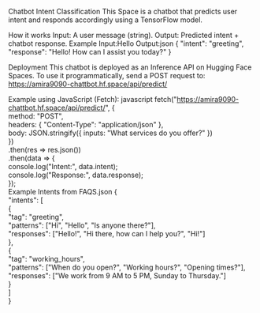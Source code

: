 Chatbot Intent Classification
This Space is a chatbot that predicts user intent and responds accordingly using a TensorFlow model.

How it works
Input: A user message (string).
Output: Predicted intent + chatbot response.
Example
Input:Hello Output:json { "intent": "greeting", "response": "Hello! How can I assist you today?" }

Deployment
This chatbot is deployed as an Inference API on Hugging Face Spaces. To use it programmatically, send a POST request to: https://amira9090-chattbot.hf.space/api/predict/

Example using JavaScript (Fetch): javascript
    fetch("https://amira9090-chattbot.hf.space/api/predict/", {  
    method: "POST",  
    headers: { "Content-Type": "application/json" },  
    body: JSON.stringify({ inputs: "What services do you offer?" })  
    })  
    .then(res => res.json())  
    .then(data => {  
    console.log("Intent:", data.intent);  
    console.log("Response:", data.response);  
    });  
Example Intents from FAQS.json
    {  
    "intents": [  
        {  
        "tag": "greeting",  
        "patterns": ["Hi", "Hello", "Is anyone there?"],  
        "responses": ["Hello!", "Hi there, how can I help you?", "Hi!"]  
        },  
        {  
        "tag": "working_hours",  
        "patterns": ["When do you open?", "Working hours?", "Opening times?"],  
        "responses": ["We work from 9 AM to 5 PM, Sunday to Thursday."]  
        }  
    ]  
    }
